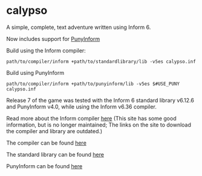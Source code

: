 # calypso
A simple, complete, text adventure written using Inform 6.

Now includes support for [PunyInform](https://github.com/johanberntsson/PunyInform)

Build using the Inform compiler:

```
path/to/compiler/inform +path/to/standardlibrary/lib -v5es calypso.inf
```

Build using PunyInform

```
path/to/compiler/inform +path/to/punyinform/lib -v5es $#USE_PUNY calypso.inf
```

Release 7 of the game was tested with the Inform 6 standard library v6.12.6 and PunyInform v4.0, while using the Inform v6.36 compiler.

Read more about the Inform compiler [here](http://inform-fiction.org/) (This site has some good information, but is no longer maintained; The links on the site to download the compiler and library are outdated.)

The compiler can be found [here](https://github.com/DavidKinder/Inform6/releases)

The standard library can be found [here](https://gitlab.com/DavidGriffith/inform6lib/-/releases)

PunyInform can be found [here](https://github.com/johanberntsson/PunyInform/releases)
